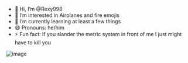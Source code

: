 - 👋 Hi, I’m @Rexy998
- 👀 I’m interested in Airplanes and fire emojis
- 🌱 I’m currently learning at least a few things
- 😄 Pronouns: he/him
- ⚡ Fun fact: if you slander the metric system in front of me I just might have to kill you
  
![image](https://github.com/Rexy998/Rexy998/assets/159923347/23824a08-67e4-44d6-bb07-3af1aae8fe63)

<!---
Rexy998/Rexy998 is a ✨ special ✨ repository because its `README.md` (this file) appears on your GitHub profile.
You can click the Preview link to take a look at your changes.
--->
